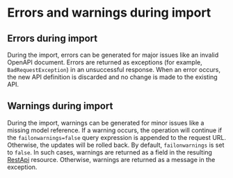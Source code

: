 # Errors and warnings during import<a name="api-gateway-import-api-errors-warnings"></a>

## Errors during import<a name="api-gateway-import-api-errors"></a>

 During the import, errors can be generated for major issues like an invalid OpenAPI document\. Errors are returned as exceptions \(for example, `BadRequestException`\) in an unsuccessful response\. When an error occurs, the new API definition is discarded and no change is made to the existing API\. 

## Warnings during import<a name="api-gateway-import-api-warnings"></a>

 During the import, warnings can be generated for minor issues like a missing model reference\. If a warning occurs, the operation will continue if the `failonwarnings=false` query expression is appended to the request URL\. Otherwise, the updates will be rolled back\. By default, `failonwarnings` is set to `false`\. In such cases, warnings are returned as a field in the resulting [RestApi](https://docs.aws.amazon.com/apigateway/api-reference/resource/rest-api/) resource\. Otherwise, warnings are returned as a message in the exception\. 
